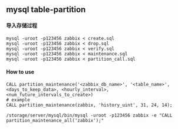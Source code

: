 ## mysql table-partition

#### 导入存储过程
 
	mysql -uroot -p123456 zabbix < create.sql
	mysql -uroot -p123456 zabbix < drop.sql
	mysql -uroot -p123456 zabbix < verify.sql
	mysql -uroot -p123456 zabbix < maintenance.sql
	mysql -uroot -p123456 zabbix < partition_call.sql

#### How to use
	CALL partition_maintenance('<zabbix_db_name>', '<table_name>', <days_to_keep_data>, <hourly_interval>, <num_future_intervals_to_create>)
	# example
	CALL partition_maintenance(zabbix, 'history_uint', 31, 24, 14);
	
	/storage/server/mysql/bin/mysql -uroot -p123456 zabbix -e "CALL partition_maintenance_all('zabbix');"
